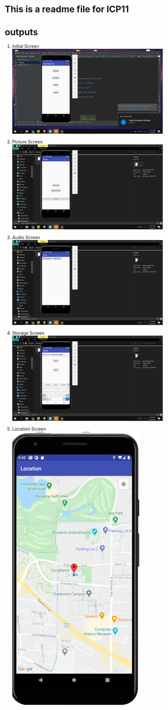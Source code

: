 # This is a readme file for ICP11

# outputs

1. Initial Screen
   ![Output 1](./Documentation/1.png)

2. Picture Screen
   ![Output 2](./Documentation/2.png)

3. Audio Screen
   ![Output 3](./Documentation/3.png)

4. Storage Screen
   ![Output 4](./Documentation/4.png)

5. Location Screen
   ![Output 5](./Documentation/5.png)
